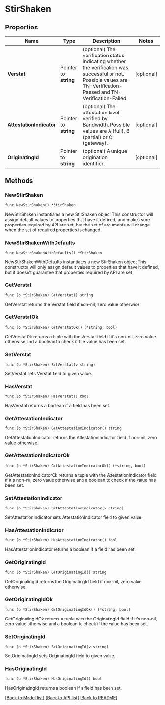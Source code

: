 # StirShaken

## Properties

Name | Type | Description | Notes
------------ | ------------- | ------------- | -------------
**Verstat** | Pointer to **string** | (optional) The verification status indicating whether the verification was successful or not. Possible values are TN-Verification-Passed and TN-Verification-Failed. | [optional] 
**AttestationIndicator** | Pointer to **string** | (optional) The attestation level verified by Bandwidth. Possible values are A (full), B (partial) or C (gateway). | [optional] 
**OriginatingId** | Pointer to **string** | (optional) A unique origination identifier. | [optional] 

## Methods

### NewStirShaken

`func NewStirShaken() *StirShaken`

NewStirShaken instantiates a new StirShaken object
This constructor will assign default values to properties that have it defined,
and makes sure properties required by API are set, but the set of arguments
will change when the set of required properties is changed

### NewStirShakenWithDefaults

`func NewStirShakenWithDefaults() *StirShaken`

NewStirShakenWithDefaults instantiates a new StirShaken object
This constructor will only assign default values to properties that have it defined,
but it doesn't guarantee that properties required by API are set

### GetVerstat

`func (o *StirShaken) GetVerstat() string`

GetVerstat returns the Verstat field if non-nil, zero value otherwise.

### GetVerstatOk

`func (o *StirShaken) GetVerstatOk() (*string, bool)`

GetVerstatOk returns a tuple with the Verstat field if it's non-nil, zero value otherwise
and a boolean to check if the value has been set.

### SetVerstat

`func (o *StirShaken) SetVerstat(v string)`

SetVerstat sets Verstat field to given value.

### HasVerstat

`func (o *StirShaken) HasVerstat() bool`

HasVerstat returns a boolean if a field has been set.

### GetAttestationIndicator

`func (o *StirShaken) GetAttestationIndicator() string`

GetAttestationIndicator returns the AttestationIndicator field if non-nil, zero value otherwise.

### GetAttestationIndicatorOk

`func (o *StirShaken) GetAttestationIndicatorOk() (*string, bool)`

GetAttestationIndicatorOk returns a tuple with the AttestationIndicator field if it's non-nil, zero value otherwise
and a boolean to check if the value has been set.

### SetAttestationIndicator

`func (o *StirShaken) SetAttestationIndicator(v string)`

SetAttestationIndicator sets AttestationIndicator field to given value.

### HasAttestationIndicator

`func (o *StirShaken) HasAttestationIndicator() bool`

HasAttestationIndicator returns a boolean if a field has been set.

### GetOriginatingId

`func (o *StirShaken) GetOriginatingId() string`

GetOriginatingId returns the OriginatingId field if non-nil, zero value otherwise.

### GetOriginatingIdOk

`func (o *StirShaken) GetOriginatingIdOk() (*string, bool)`

GetOriginatingIdOk returns a tuple with the OriginatingId field if it's non-nil, zero value otherwise
and a boolean to check if the value has been set.

### SetOriginatingId

`func (o *StirShaken) SetOriginatingId(v string)`

SetOriginatingId sets OriginatingId field to given value.

### HasOriginatingId

`func (o *StirShaken) HasOriginatingId() bool`

HasOriginatingId returns a boolean if a field has been set.


[[Back to Model list]](../README.md#documentation-for-models) [[Back to API list]](../README.md#documentation-for-api-endpoints) [[Back to README]](../README.md)


